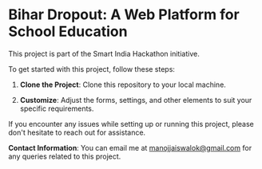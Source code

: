 

# Bihar Dropout: A Web Platform for School Education 

This project is part of the Smart India Hackathon initiative.

To get started with this project, follow these steps:

1. **Clone the Project**: Clone this repository to your local machine.

2. **Customize**: Adjust the forms, settings, and other elements to suit your specific requirements.

If you encounter any issues while setting up or running this project, please don't hesitate to reach out for assistance.

**Contact Information**: You can email me at manojjaiswalok@gmail.com for any queries related to this project.


